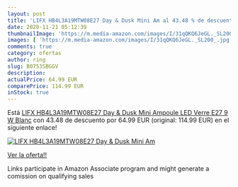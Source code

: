 ```yaml
---
layout: post
title: 'LIFX HB4L3A19MTW08E27 Day & Dusk Mini Am al 43.48 % de descuento'
date: 2020-11-21 05:12:39
thumbnailImage: 'https://m.media-amazon.com/images/I/31qQKQ6JeGL._SL200_.jpg'
images: [ 'https://m.media-amazon.com/images/I/31qQKQ6JeGL._SL200_.jpg' ]
comments: true
category: ofertas
author: ring
slug: B0753SBGGV
description:
actualPrice: 64.99 EUR
comparePrice: 114.99 EUR
inStock: true
---
```


Está [LIFX HB4L3A19MTW08E27 Day & Dusk Mini Ampoule LED  Verre  E27  9 W  Blanc](https://www.amazon.fr/dp/B0753SBGGV/?tag=tolees0d-21) con 43.48 de descuento por 64.99 EUR (original: 114.99 EUR) en el siguiente enlace!

[![LIFX HB4L3A19MTW08E27 Day & Dusk Mini Am](https://m.media-amazon.com/images/I/31qQKQ6JeGL._SL200_.jpg)](https://www.amazon.fr/dp/B0753SBGGV/?tag=tolees0d-21)

[Ver la oferta!!](https://www.amazon.fr/dp/B0753SBGGV/?tag=tolees0d-21)

Links participate in Amazon Associate program and might generate a comission on qualifying sales


